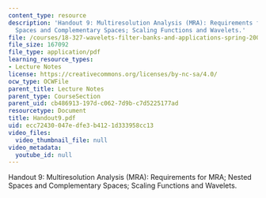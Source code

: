 ```yaml
---
content_type: resource
description: 'Handout 9: Multiresolution Analysis (MRA): Requirements for MRA; Nested
  Spaces and Complementary Spaces; Scaling Functions and Wavelets.'
file: /courses/18-327-wavelets-filter-banks-and-applications-spring-2003/ecc72430047edfe3b4121d333958cc13_Handout9.pdf
file_size: 167092
file_type: application/pdf
learning_resource_types:
- Lecture Notes
license: https://creativecommons.org/licenses/by-nc-sa/4.0/
ocw_type: OCWFile
parent_title: Lecture Notes
parent_type: CourseSection
parent_uid: cb486913-197d-c062-7d9b-c7d5225177ad
resourcetype: Document
title: Handout9.pdf
uid: ecc72430-047e-dfe3-b412-1d333958cc13
video_files:
  video_thumbnail_file: null
video_metadata:
  youtube_id: null
---
```

Handout 9: Multiresolution Analysis (MRA): Requirements for MRA; Nested Spaces and Complementary Spaces; Scaling Functions and Wavelets.